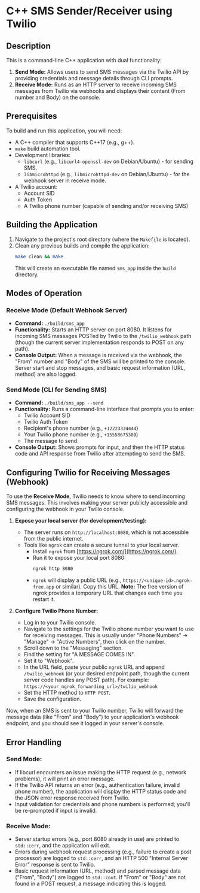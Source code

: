 # C++ SMS Sender/Receiver using Twilio

## Description
This is a command-line C++ application with dual functionality:
1.  **Send Mode:** Allows users to send SMS messages via the Twilio API by providing credentials and message details through CLI prompts.
2.  **Receive Mode:** Runs as an HTTP server to receive incoming SMS messages from Twilio via webhooks and displays their content (From number and Body) on the console.

## Prerequisites
To build and run this application, you will need:
- A C++ compiler that supports C++17 (e.g., g++).
- `make` build automation tool.
- Development libraries:
    - `libcurl` (e.g., `libcurl4-openssl-dev` on Debian/Ubuntu) - for sending SMS.
    - `libmicrohttpd` (e.g., `libmicrohttpd-dev` on Debian/Ubuntu) - for the webhook server in receive mode.
- A Twilio account:
    - Account SID
    - Auth Token
    - A Twilio phone number (capable of sending and/or receiving SMS)

## Building the Application
1.  Navigate to the project's root directory (where the `Makefile` is located).
2.  Clean any previous builds and compile the application:
    ```bash
    make clean && make
    ```
    This will create an executable file named `sms_app` inside the `build` directory.

## Modes of Operation

### Receive Mode (Default Webhook Server)
-   **Command:** `./build/sms_app`
-   **Functionality:** Starts an HTTP server on port 8080. It listens for incoming SMS messages POSTed by Twilio to the `/twilio_webhook` path (though the current server implementation responds to POST on any path).
-   **Console Output:** When a message is received via the webhook, the "From" number and "Body" of the SMS will be printed to the console. Server start and stop messages, and basic request information (URL, method) are also logged.

### Send Mode (CLI for Sending SMS)
-   **Command:** `./build/sms_app --send`
-   **Functionality:** Runs a command-line interface that prompts you to enter:
    *   Twilio Account SID
    *   Twilio Auth Token
    *   Recipient's phone number (e.g., `+12223334444`)
    *   Your Twilio phone number (e.g., `+15558675309`)
    *   The message to send.
-   **Console Output:** Shows prompts for input, and then the HTTP status code and API response from Twilio after attempting to send the SMS.

## Configuring Twilio for Receiving Messages (Webhook)
To use the **Receive Mode**, Twilio needs to know where to send incoming SMS messages. This involves making your server publicly accessible and configuring the webhook in your Twilio console.

1.  **Expose your local server (for development/testing):**
    *   The server runs on `http://localhost:8080`, which is not accessible from the public internet.
    *   Tools like `ngrok` can create a secure tunnel to your local server.
        *   Install `ngrok` from [https://ngrok.com/](https://ngrok.com/).
        *   Run it to expose your local port 8080:
            ```bash
            ngrok http 8080
            ```
        *   `ngrok` will display a public URL (e.g., `https://<unique-id>.ngrok-free.app` or similar). Copy this URL. **Note:** The free version of ngrok provides a temporary URL that changes each time you restart it.

2.  **Configure Twilio Phone Number:**
    *   Log in to your Twilio console.
    *   Navigate to the settings for the Twilio phone number you want to use for receiving messages. This is usually under "Phone Numbers" -> "Manage" -> "Active Numbers", then click on the number.
    *   Scroll down to the "Messaging" section.
    *   Find the setting for "A MESSAGE COMES IN".
    *   Set it to "Webhook".
    *   In the URL field, paste your public `ngrok` URL and append `/twilio_webhook` (or your desired endpoint path, though the current server code handles any POST path). For example:
        `https://<your_ngrok_forwarding_url>/twilio_webhook`
    *   Set the HTTP method to `HTTP POST`.
    *   Save the configuration.

Now, when an SMS is sent to your Twilio number, Twilio will forward the message data (like "From" and "Body") to your application's webhook endpoint, and you should see it logged in your server's console.

## Error Handling

### Send Mode:
- If libcurl encounters an issue making the HTTP request (e.g., network problems), it will print an error message.
- If the Twilio API returns an error (e.g., authentication failure, invalid phone number), the application will display the HTTP status code and the JSON error response received from Twilio.
- Input validation for credentials and phone numbers is performed; you'll be re-prompted if input is invalid.

### Receive Mode:
- Server startup errors (e.g., port 8080 already in use) are printed to `std::cerr`, and the application will exit.
- Errors during webhook request processing (e.g., failure to create a post processor) are logged to `std::cerr`, and an HTTP 500 "Internal Server Error" response is sent to Twilio.
- Basic request information (URL, method) and parsed message data ("From", "Body") are logged to `std::cout`. If "From" or "Body" are not found in a POST request, a message indicating this is logged.
```
